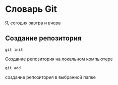 # Словарь Git
Я, сегодня завтра и вчера
## Создание репозитория

``` 
git init
```
Создание репозитория на локальном компьютере 

```
git add
```
создание репозитория в выбранной папке
